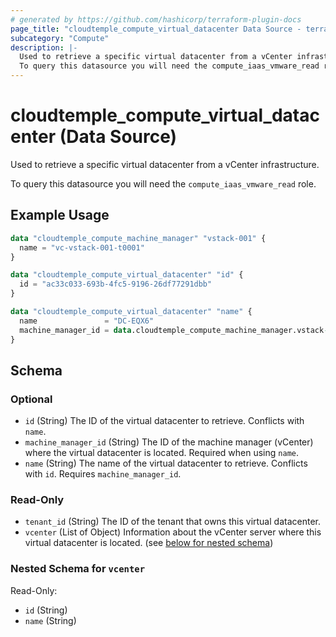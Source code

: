```yaml
---
# generated by https://github.com/hashicorp/terraform-plugin-docs
page_title: "cloudtemple_compute_virtual_datacenter Data Source - terraform-provider-cloudtemple"
subcategory: "Compute"
description: |-
  Used to retrieve a specific virtual datacenter from a vCenter infrastructure.
  To query this datasource you will need the compute_iaas_vmware_read role.
---
```


# cloudtemple_compute_virtual_datacenter (Data Source)

Used to retrieve a specific virtual datacenter from a vCenter infrastructure.

To query this datasource you will need the `compute_iaas_vmware_read` role.

## Example Usage

```terraform
data "cloudtemple_compute_machine_manager" "vstack-001" {
  name = "vc-vstack-001-t0001"
}

data "cloudtemple_compute_virtual_datacenter" "id" {
  id = "ac33c033-693b-4fc5-9196-26df77291dbb"
}

data "cloudtemple_compute_virtual_datacenter" "name" {
  name               = "DC-EQX6"
  machine_manager_id = data.cloudtemple_compute_machine_manager.vstack-001.id
}
```

<!-- schema generated by tfplugindocs -->
## Schema

### Optional

- `id` (String) The ID of the virtual datacenter to retrieve. Conflicts with `name`.
- `machine_manager_id` (String) The ID of the machine manager (vCenter) where the virtual datacenter is located. Required when using `name`.
- `name` (String) The name of the virtual datacenter to retrieve. Conflicts with `id`. Requires `machine_manager_id`.

### Read-Only

- `tenant_id` (String) The ID of the tenant that owns this virtual datacenter.
- `vcenter` (List of Object) Information about the vCenter server where this virtual datacenter is located. (see [below for nested schema](#nestedatt--vcenter))

<a id="nestedatt--vcenter"></a>
### Nested Schema for `vcenter`

Read-Only:

- `id` (String)
- `name` (String)


